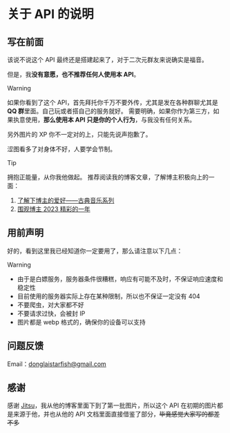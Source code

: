 # 关于 API 的说明

## 写在前面

该说不说这个 API 最终还是搭建起来了，对于二次元群友来说确实是福音。

但是，我**没有意愿，也不推荐任何人使用本 API**。

> [!Warning]
> 如果你看到了这个 API，首先拜托你千万不要外传，尤其是发在各种群聊尤其是 **QQ 群**里面。自己玩或者搭自己的服务就好。
> 需要明确，如果你作为第三方，如果执意使用，**那么使用本 API 只是你的个人行为**，与我没有任何关系。

另外图片的 XP 你不一定对的上，只能先说声抱歉了。

涩图看多了对身体不好，人要学会节制。

> [!Tip]
> 拥抱正能量，从你我他做起。
> 推荐阅读我的博客文章，了解博主积极向上的一面：
> 1. [了解下博主的爱好——古典音乐系列](https://blog.pengdonglai.com/2024/05/12/chopin-masterpieces/)
> 2. [围观博主 2023 精彩的一年](https://blog.pengdonglai.com/2024/01/09/2023-summary/)

## 用前声明

好的，看到这里我已经知道你一定要用了，那么请注意以下几点：

> [!Warning]
>
> - 由于是白嫖服务，服务器条件很糟糕，响应有可能不及时，不保证响应速度和稳定性
> - 目前使用的服务器实际上存在某种限制，所以也不保证一定没有 404
> - 不要爬虫，对大家都不好
> - 不要请求过快，会被封 IP
> - 图片都是 webp 格式的，确保你的设备可以支持

## 问题反馈

Email：<donglaistarfish@gmail.com>

## 感谢

感谢 [Jitsu](https://blog.jitsu.top/)，我从他的博客里面下到了第一批图片，所以这个 API 在初期的图片都是来源于他，并也从他的 API 文档里面直接借鉴了部分，<s>毕竟感觉大家写的都差不多</s>
